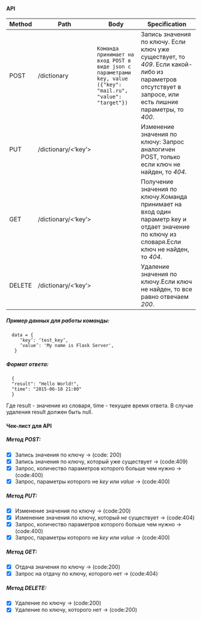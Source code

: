 #### API
 Method | Path | Body  | Specification
--- | --- | --- | --- 
 POST |/dictionary | ```Команда принимает на вход POST в виде json с параметрами key, value ({"key": "mail.ru", "value": "target"}) ``` | Запись значения по ключу. Если ключ уже существует, то *409*. Если какой-либо из параметров отсутствует в запросе, или есть лишние параметры, то *400*.
PUT |  /dictionary/<‘key’> |  | Изменение значения по ключу: Запрос аналогичен POST, только если ключ не найден, то *404*.
GET | /dictionary/<‘key’> |  | Получение значения по ключу.Команда принимает на вход один параметр key и отдает значение по ключу из словаря.Если ключ не найден, то *404*. 
DELETE | /dictionary/<‘key’> | | Удаление значения по ключу.Если ключ не найден, то все равно отвечаем *200*.


##### Пример данных для работы команды:
```
  data = {
     ‘key’: ‘test_key’,
     ‘value’: 'My name is Flask Server',
   }  
```   
   

 ##### Формат ответа:
 ```
   {
   "result": "Hello World!",
   "time": "2015-06-18 21:00"
   }
   ```
   Где result - значение из словаря, time - текущее время ответа.
   В случае удаления result должен быть null.

#### Чек-лист для API
##### Метод POST:
- [x] Запись значения по ключу -> (code: 200)
- [x] Запись значения по ключу, который уже существует -> (code:409)
- [x] Запрос, количество параметров которого больше чем нужно -> (code:400)
- [x] Запрос, параметры которого не *key* или *value* -> (code:400)

##### Метод PUT:
- [x] Изменение значения по ключу -> (code:200)
- [x] Изменение значения по ключу, который *не* существует -> (code:404)
- [x] Запрос, количество параметров которого больше чем нужно -> (code:400)
- [x] Запрос, параметры которого не *key* или *value* -> (code:400)

##### Метод GET:
- [x] Отдача  значения по ключу -> (code:200)
- [x] Запрос на отдачу по ключу, которого нет -> (code:404)

##### Метод DELETE:
- [x] Удаление по ключу -> (code:200)
- [x] Удаление по ключу, которого нет -> (code:200)
